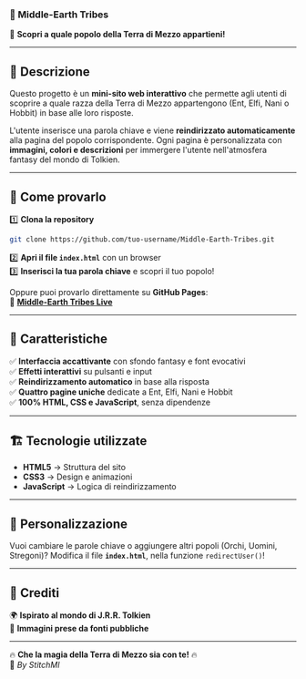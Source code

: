 ### **📜 Middle-Earth Tribes**  
🔮 **Scopri a quale popolo della Terra di Mezzo appartieni!**  

---

## 🌟 **Descrizione**  
Questo progetto è un **mini-sito web interattivo** che permette agli utenti di scoprire a quale razza della Terra di Mezzo appartengono (Ent, Elfi, Nani o Hobbit) in base alle loro risposte.  

L'utente inserisce una parola chiave e viene **reindirizzato automaticamente** alla pagina del popolo corrispondente. Ogni pagina è personalizzata con **immagini, colori e descrizioni** per immergere l'utente nell'atmosfera fantasy del mondo di Tolkien.  

---

## 🚀 **Come provarlo**  
1️⃣ **Clona la repository**  
```bash
git clone https://github.com/tuo-username/Middle-Earth-Tribes.git
```
2️⃣ **Apri il file `index.html`** con un browser  
3️⃣ **Inserisci la tua parola chiave** e scopri il tuo popolo!  

Oppure puoi provarlo direttamente su **GitHub Pages**:  
🔗 **[Middle-Earth Tribes Live](https://stitchml.github.io/middle-earth-tribes/)**  

---

## 🎨 **Caratteristiche**  
✅ **Interfaccia accattivante** con sfondo fantasy e font evocativi  
✅ **Effetti interattivi** su pulsanti e input  
✅ **Reindirizzamento automatico** in base alla risposta  
✅ **Quattro pagine uniche** dedicate a Ent, Elfi, Nani e Hobbit  
✅ **100% HTML, CSS e JavaScript**, senza dipendenze  

---

## 🏗️ **Tecnologie utilizzate**  
- **HTML5** → Struttura del sito  
- **CSS3** → Design e animazioni  
- **JavaScript** → Logica di reindirizzamento  

---

## 📌 **Personalizzazione**  
Vuoi cambiare le parole chiave o aggiungere altri popoli (Orchi, Uomini, Stregoni)? Modifica il file **`index.html`**, nella funzione `redirectUser()`!  

---

## 📜 **Crediti**  
🌍 **Ispirato al mondo di J.R.R. Tolkien**  
🎨 **Immagini prese da fonti pubbliche**  

---

🔥 **Che la magia della Terra di Mezzo sia con te!** 🔥  
💛 _By StitchMl_
